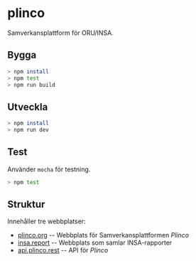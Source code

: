# plinco
Samverkansplattform för ORU/INSA.

## Bygga

```sh
> npm install
> npm test
> npm run build
```

## Utveckla

```sh
> npm install
> npm run dev
```

## Test

Använder `mocha` för testning.

```sh
> npm test
```

## Struktur

Innehåller tre webbplatser:

 * [plinco.org](https://www.plinco.org) -- Webbplats för Samverkansplattformen *Plinco*
 * [insa.report](https://www.insa.report) -- Webbplats som samlar INSA-rapporter
 * [api.plinco.rest](https://api.plinco.rest) -- API för *Plinco*
